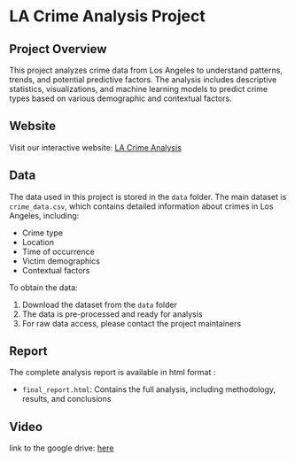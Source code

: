 # LA Crime Analysis Project

## Project Overview
This project analyzes crime data from Los Angeles to understand patterns, trends, and potential predictive factors. The analysis includes descriptive statistics, visualizations, and machine learning models to predict crime types based on various demographic and contextual factors.

## Website
Visit our interactive website: [LA Crime Analysis](https://chloeshujunyang.github.io/crim/)

## Data
The data used in this project is stored in the `data` folder. The main dataset is `crime_data.csv`, which contains detailed information about crimes in Los Angeles, including:
- Crime type
- Location
- Time of occurrence
- Victim demographics
- Contextual factors

To obtain the data:
1. Download the dataset from the `data` folder
2. The data is pre-processed and ready for analysis
3. For raw data access, please contact the project maintainers

## Report
The complete analysis report is available in html format :
- `final_report.html`: Contains the full analysis, including methodology, results, and conclusions

## Video
link to the google drive: [here](https://drive.google.com/file/d/1R0mC_7Ej3zPO7Ew0cxqOTFNI_RBgbHy_/view?usp=sharing)


